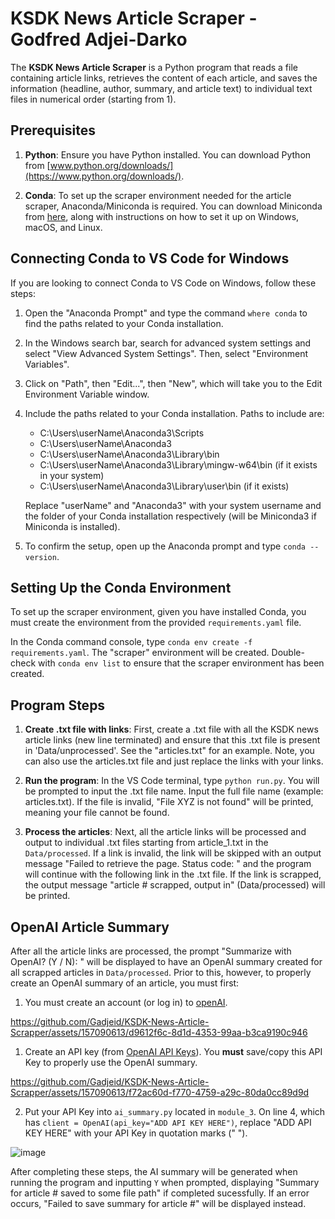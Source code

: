 # KSDK News Article Scraper - Godfred Adjei-Darko

The **KSDK News Article Scraper** is a Python program that reads a file containing article links, retrieves the content of each article, and saves the information (headline, author, summary, and article text) to individual text files in numerical order (starting from 1).

## Prerequisites

1. **Python**: Ensure you have Python installed. You can download Python from [www.python.org/downloads/](https://www.python.org/downloads/).

2. **Conda**: To set up the scraper environment needed for the article scraper, Anaconda/Miniconda is required. You can download Miniconda from [here](https://docs.conda.io/projects/miniconda/en/latest/miniconda-install.html), along with instructions on how to set it up on Windows, macOS, and Linux.

## Connecting Conda to VS Code for Windows

If you are looking to connect Conda to VS Code on Windows, follow these steps:

1. Open the "Anaconda Prompt" and type the command `where conda` to find the paths related to your Conda installation.
2. In the Windows search bar, search for advanced system settings and select "View Advanced System Settings". Then, select "Environment Variables".
3. Click on "Path", then "Edit...", then "New", which will take you to the Edit Environment Variable window.
4. Include the paths related to your Conda installation. Paths to include are:
    - C:\Users\userName\Anaconda3\Scripts
    - C:\Users\userName\Anaconda3
    - C:\Users\userName\Anaconda3\Library\bin
    - C:\Users\userName\Anaconda3\Library\mingw-w64\bin (if it exists in your system)
    - C:\Users\userName\Anaconda3\Library\user\bin (if it exists)
   
   Replace "userName" and "Anaconda3" with your system username and the folder of your Conda installation respectively (will be Miniconda3 if Miniconda is installed).
5. To confirm the setup, open up the Anaconda prompt and type `conda --version`.

## Setting Up the Conda Environment

To set up the scraper environment, given you have installed Conda, you must create the environment from the provided `requirements.yaml` file. 

In the Conda command console, type `conda env create -f requirements.yaml`. The "scraper" environment will be created. Double-check with `conda env list` to ensure that the scraper environment has been created.

## Program Steps

1. **Create .txt file with links**: First, create a .txt file with all the KSDK news article links (new line terminated) and ensure that this .txt file is present in 'Data/unprocessed'. See the "articles.txt" for an example. Note, you can also use the articles.txt file and just replace the links with your links.

2. **Run the program**: In the VS Code terminal, type `python run.py`. You will be prompted to input the .txt file name. Input the full file name (example: articles.txt). If the file is invalid, "File XYZ is not found" will be printed, meaning your file cannot be found. 

3. **Process the articles**: Next, all the article links will be processed and output to individual .txt files starting from article_1.txt in the `Data/processed`. If a link is invalid, the link will be skipped with an output message "Failed to retrieve the page. Status code: " and the program will continue with the following link in the .txt file. If the link is scrapped, the output message "article # scrapped, output in" (Data/processed) will be printed. 

## OpenAI Article Summary

After all the article links are processed, the prompt "Summarize with OpenAI? (Y / N): " will be displayed to have an OpenAI summary created for all scrapped articles in `Data/processed`. Prior to this, however, to properly create an OpenAI summary of an article, you must first:

1. You must create an account (or log in) to [openAI](https://openai.com).

https://github.com/Gadjeid/KSDK-News-Article-Scrapper/assets/157090613/d9612f6c-8d1d-4353-99aa-b3ca9190c946

1. Create an API key (from [OpenAI API Keys](https://platform.openai.com/api-keys)). You **must** save/copy this API Key to properly use the OpenAI summary.

https://github.com/Gadjeid/KSDK-News-Article-Scrapper/assets/157090613/f72ac60d-f770-4759-a29c-80da0cc89d9d

2. Put your API Key into `ai_summary.py` located in `module_3`. On line 4, which has `client = OpenAI(api_key="ADD API KEY HERE")`, replace "ADD API KEY HERE" with your API Key in quotation marks (" ").
   
![image](https://github.com/Gadjeid/KSDK-News-Article-Scrapper/assets/157090613/72e2c32b-b949-46ac-a778-fe92aa3f8a76)

After completing these steps, the AI summary will be generated when running the program and inputting `Y` when prompted, displaying "Summary for article # saved to some file path" if completed sucessfully. If an error occurs, "Failed to save summary for article #" will be displayed instead.
